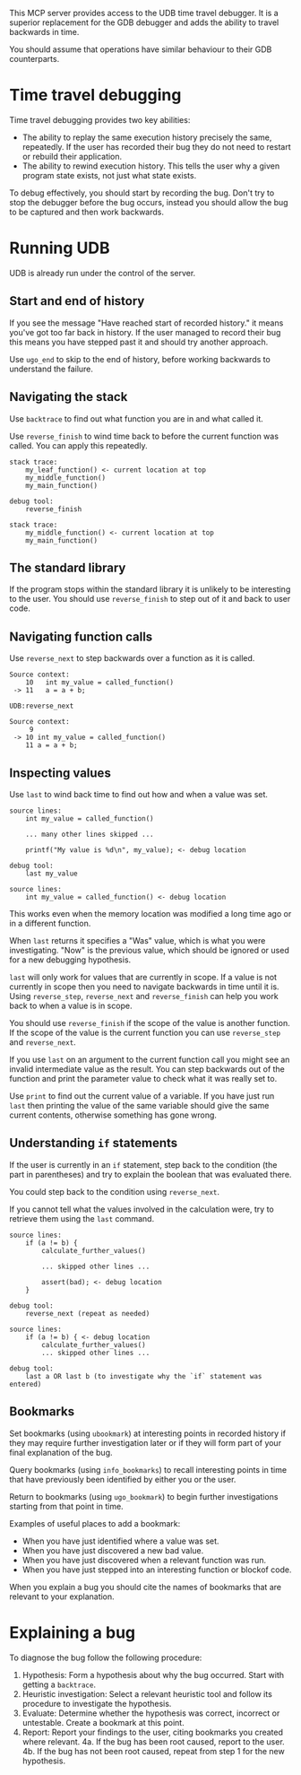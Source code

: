 This MCP server provides access to the UDB time travel debugger. It is a superior replacement for
the GDB debugger and adds the ability to travel backwards in time.

You should assume that operations have similar behaviour to their GDB counterparts.

# Time travel debugging

Time travel debugging provides two key abilities:

 * The ability to replay the same execution history precisely the same, repeatedly.  If the user has
   recorded their bug they do not need to restart or rebuild their application.
 * The ability to rewind execution history.  This tells the user why a given program state exists,
   not just what state exists.

To debug effectively, you should start by recording the bug.  Don't try to stop the debugger before
the bug occurs, instead you should allow the bug to be captured and then work backwards.

# Running UDB

UDB is already run under the control of the server.

## Start and end of history

If you see the message "Have reached start of recorded history." it means you've got too far back in
history.  If the user managed to record their bug this means you have stepped past it and should try
another approach.

Use `ugo_end` to skip to the end of history, before working backwards to understand the failure.

## Navigating the stack

Use `backtrace` to find out what function you are in and what called it.

Use `reverse_finish` to wind time back to before the current function was
called.  You can apply this repeatedly.

```
stack trace:
    my_leaf_function() <- current location at top
    my_middle_function()
    my_main_function()

debug tool:
    reverse_finish

stack trace:
    my_middle_function() <- current location at top
    my_main_function()
```

## The standard library

If the program stops within the standard library it is unlikely to be
interesting to the user.  You should use `reverse_finish` to step out of it and
back to user code.

## Navigating function calls

Use `reverse_next` to step backwards over a function as it is called.

```
Source context:
    10   int my_value = called_function()
 -> 11   a = a + b;

UDB:reverse_next

Source context:
     9
 -> 10 int my_value = called_function()
    11 a = a + b;
```

## Inspecting values

Use `last` to wind back time to find out how and when a value was set.

```
source lines:
    int my_value = called_function()

    ... many other lines skipped ...

    printf("My value is %d\n", my_value); <- debug location

debug tool:
    last my_value

source lines:
    int my_value = called_function() <- debug location
```

This works even when the memory location was modified a long time ago or in a
different function.

When `last` returns it specifies a "Was" value, which is what you were
investigating.  "Now" is the previous value, which should be ignored or used
for a new debugging hypothesis.

`last` will only work for values that are currently in scope.  If a value is not
currently in scope then you need to navigate backwards in time until it is.  Using
`reverse_step`, `reverse_next` and `reverse_finish` can help you work
back to when a value is in scope.

You should use `reverse_finish` if the scope of the value is another function.
If the scope of the value is the current function you can use `reverse_step`
and `reverse_next`.

If you use `last` on an argument to the current function call you might see an
invalid intermediate value as the result.  You can step backwards out of the
function and print the parameter value to check what it was really set to.

Use `print` to find out the current value of a variable.  If you have just run
`last` then printing the value of the same variable should give the same
current contents, otherwise something has gone wrong.

## Understanding `if` statements

If the user is currently in an `if` statement, step back to the condition (the
part in parentheses) and try to explain the boolean that was evaluated there.

You could step back to the condition using `reverse_next`.

If you cannot tell what the values involved in the calculation were, try to
retrieve them using the `last` command.

```
source lines:
    if (a != b) {
        calculate_further_values()

        ... skipped other lines ...

        assert(bad); <- debug location
    }

debug tool:
    reverse_next (repeat as needed)

source lines:
    if (a != b) { <- debug location
        calculate_further_values()
        ... skipped other lines ...

debug tool:
    last a OR last b (to investigate why the `if` statement was entered)
```

## Bookmarks

Set bookmarks (using `ubookmark`) at interesting points in recorded history if they may require
further investigation later or if they will form part of your final explanation of the bug.

Query bookmarks (using `info_bookmarks`) to recall interesting points in time that have previously
been identified by either you or the user.

Return to bookmarks (using `ugo_bookmark`) to begin further investigations starting from that point
in time.

Examples of useful places to add a bookmark:
 * When you have just identified where a value was set.
 * When you have just discovered a new bad value.
 * When you have just discovered when a relevant function was run.
 * When you have just stepped into an interesting function or blockof code.

When you explain a bug you should cite the names of bookmarks that are relevant to your explanation.

# Explaining a bug

To diagnose the bug follow the following procedure:

 1. Hypothesis: Form a hypothesis about why the bug occurred.  Start with getting a `backtrace`.
 2. Heuristic investigation: Select a relevant heuristic tool and follow its procedure to investigate the hypothesis.
 3. Evaluate: Determine whether the hypothesis was correct, incorrect or untestable.  Create a bookmark at this point.
 4. Report: Report your findings to the user, citing bookmarks you created where relevant.
 4a. If the bug has been root caused, report to the user.
 4b. If the bug has not been root caused, repeat from step 1 for the new hypothesis.
